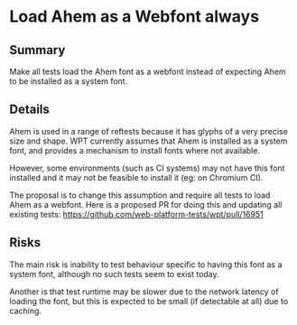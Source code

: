 # Load Ahem as a Webfont always

## Summary
Make all tests load the Ahem font as a webfont instead of expecting Ahem to be
installed as a system font.

## Details
Ahem is used in a range of reftests because it has glyphs of a very precise size
and shape. WPT currently assumes that Ahem is installed as a system font, and
provides a mechanism to install fonts where not available.

However, some environments (such as CI systems) may not have this font installed
and it may not be feasible to install it (eg: on Chromium CI).

The proposal is to change this assumption and require all tests to load Ahem as
a webfont. Here is a proposed PR for doing this and updating all existing tests:
https://github.com/web-platform-tests/wpt/pull/16951

## Risks
The main risk is inability to test behaviour specific to having this font as a
system font, although no such tests seem to exist today.

Another is that test runtime may be slower due to the network latency of loading
the font, but this is expected to be small (if detectable at all) due to
caching.
